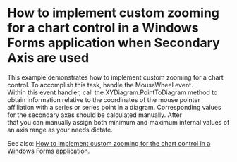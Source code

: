 # How to implement custom zooming for a chart control in a Windows Forms application when Secondary Axis are used


<p>This example demonstrates how to implement custom zooming for a chart control. To accomplish this task, handle the MouseWheel event. <br />
Within this event handler, call the XYDiagram.PointToDiagram method to obtain information relative to the coordinates of the mouse pointer <br />
affiliation with a series or series point in a diagram. Corresponding values for the secondary axes should be calculated manually.  After <br />
that you can manually assign both minimum and maximum internal values of an axis range as your needs dictate.</p><p>See also: <a href="https://www.devexpress.com/Support/Center/p/E1871">How to implement custom zooming for the chart control in a Windows Forms application</a>.</p>

<br/>


